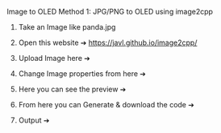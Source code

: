 Image to OLED
Method 1: JPG/PNG to OLED using image2cpp
1)	Take an Image like panda.jpg



2)	Open this website ➔  https://javl.github.io/image2cpp/
3)	Upload Image here ➔



4)	Change Image properties from here ➔





5)	Here you can see the preview ➔



6)	From here you can Generate & download the code ➔






7)	Output ➔

